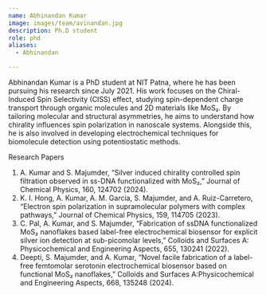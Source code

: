 ```yaml
---
name: Abhinandan Kumar
image: images/team/avinandan.jpg
description: Ph.D student
role: phd
aliases:
  - Abhinandan

---
```


Abhinandan Kumar is a PhD student at NIT Patna, where he has been pursuing his research since July
2021. His work focuses on the Chiral-Induced Spin Selectivity (CISS) effect, studying spin-dependent
charge transport through organic molecules and 2D materials like MoS₂. By tailoring molecular and
structural asymmetries, he aims to understand how chirality influences spin polarization in nanoscale
systems. Alongside this, he is also involved in developing electrochemical techniques for biomolecule
detection using potentiostatic methods.

Research Papers
1) A. Kumar and S. Majumder, “Silver induced chirality controlled spin filtration observed in ss-DNA functionalized with MoS₂,” Journal of Chemical Physics, 160, 124702 (2024).
2) K. I. Hong, A. Kumar, A. M. Garcia, S. Majumder, and A. Ruiz-Carretero, “Electron spin polarization in supramolecular polymers with complex pathways,” Journal of Chemical Physics,
159, 114705 (2023).
3) C. Pal, A. Kumar, and S. Majumder, “Fabrication of ssDNA functionalized MoS₂ nanoflakes based label-free electrochemical biosensor for explicit silver ion detection at sub-picomolar levels,” Colloids and Surfaces A: Physicochemical and Engineering Aspects, 655, 130241 (2022).
4) Deepti, S. Majumder, and A. Kumar, “Novel facile fabrication of a label-free femtomolar serotonin electrochemical biosensor based on functional MoS₂ nanoflakes,” Colloids and Surfaces A:Physicochemical and Engineering Aspects, 668, 135248 (2024).
